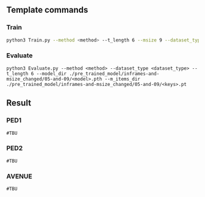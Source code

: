 ## Template commands

### Train

```bash
python3 Train.py --method <method> --t_length 6 --msize 9 --dataset_type <dataset_type>

```

### Evaluate

```
python3 Evaluate.py --method <method> --dataset_type <dataset_type> --t_length 6 --model_dir ./pre_trained_model/inframes-and-msize_changed/05-and-09/<model>.pth --m_items_dir ./pre_trained_model/inframes-and-msize_changed/05-and-09/<keys>.pt
```

## Result

### PED1

```
#TBU
```

### PED2

```
#TBU
```

### AVENUE

```
#TBU
```
